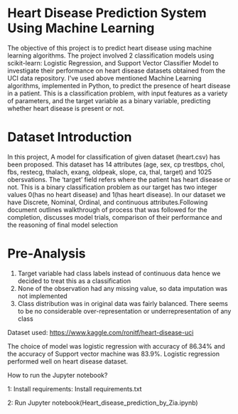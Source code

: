 # Heart Disease Prediction System Using Machine Learning


The objective of this project is to predict heart disease using machine learning algorithms. The project involved 2 classification models using scikit-learn: Logistic Regression, and  Support Vector Classifier Model to investigate their performance on heart disease datasets obtained from the UCI data repository. 
I've used above mentioned Machine Learning algorithms, implemented in Python, to predict the presence of heart disease in a patient. This is a classification problem, with input features as a variety of parameters, and the target variable as a binary variable, predicting whether heart disease is present or not.


# Dataset Introduction


In this project, A model for classification of given dataset (heart.csv) has been proposed. This dataset
has 14 attributes (age, sex, cp trestbps, chol, fbs, restecg, thalach, exang, oldpeak, slope, ca, thal,
target) and 1025 obersvations. The ‘target’ field refers where the patient has heart disease or not.
This is a binary classification problem as our target has two integer values 0(has no heart disease)
and 1(has heart disease). In our dataset we have Discrete, Nominal, Ordinal, and continuous
attributes.Following document outlines walkthrough of process that was followed for the
completion, discusses model trials, comparison of their performance and the reasoning of final
model selection


# Pre-Analysis
1. Target variable had class labels instead of continuous data hence we decided to treat this as
a classification
2. None of the observation had any missing value, so data imputation was not implemented
3. Class distribution was in original data was fairly balanced. There seems to be no considerable
over-representation or underrepresentation of any class


Dataset used: https://www.kaggle.com/ronitf/heart-disease-uci


The choice of model was logistic regression with accuracy of 86.34% and the accuracy of Support vector machine
was 83.9%. Logistic regression performed well on heart disease dataset.


How to run the Jupyter notebook?

1: Install requirements: Install requirements.txt

2: Run Jupyter notebook(Heart_disease_prediction_by_Zia.ipynb)



